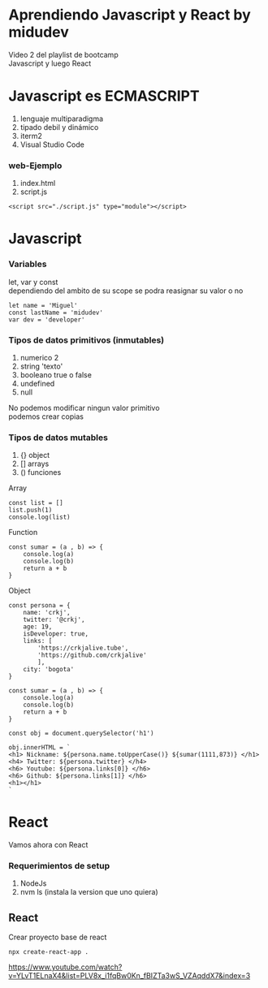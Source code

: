 # Aprendiendo Javascript y React by midudev

Video 2 del playlist de bootcamp  
Javascript y luego React

# Javascript es ECMASCRIPT

1. lenguaje multiparadigma
2. tipado debil y dinámico
2. iterm2
3. Visual Studio Code

### web-Ejemplo

1. index.html
2. script.js

```
<script src="./script.js" type="module"></script>
```

# Javascript

### Variables

let, var y const  
dependiendo del ambito de su scope se podra reasignar su valor o no  

~~~
let name = 'Miguel'
const lastName = 'midudev'
var dev = 'developer'
~~~

### Tipos de datos primitivos (inmutables)
1. numerico 2
2. string 'texto'
3. booleano true o false 
4. undefined
5. null

No podemos modificar ningun valor primitivo  
podemos crear copias  

### Tipos de datos mutables 
1. {} object
2. [] arrays
3. () funciones

Array
~~~
const list = []
list.push(1)
console.log(list)
~~~

Function
~~~
const sumar = (a , b) => {
    console.log(a)
    console.log(b)
    return a + b
}
~~~

Object
~~~
const persona = {
    name: 'crkj',
    twitter: '@crkj',
    age: 19,
    isDeveloper: true,
    links: [
        'https://crkjalive.tube',
        'https://github.com/crkjalive'
        ],
    city: 'bogota'
}

const sumar = (a , b) => {
    console.log(a)
    console.log(b)
    return a + b
}

const obj = document.querySelector('h1')

obj.innerHTML = `
<h1> Nickname: ${persona.name.toUpperCase()} ${sumar(1111,873)} </h1>
<h4> Twitter: ${persona.twitter} </h4>
<h6> Youtube: ${persona.links[0]} </h6>
<h6> Github: ${persona.links[1]} </h6>
<h1></h1>
`
~~~

# React
Vamos ahora con React  

### Requerimientos de setup 
1. NodeJs
2. nvm ls (instala la version que uno quiera)

## React
Crear proyecto base de react  

~~~
npx create-react-app .
~~~

https://www.youtube.com/watch?v=YLvT1ELnaX4&list=PLV8x_i1fqBw0Kn_fBIZTa3wS_VZAqddX7&index=3

